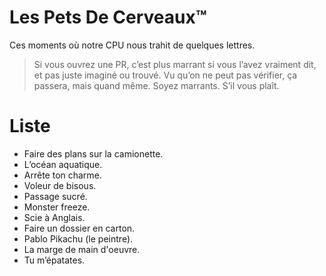 # Les Pets De Cerveaux™

Ces moments où notre CPU nous trahit de quelques lettres.

> Si vous ouvrez une PR, c’est plus marrant si vous l’avez vraiment dit, et pas juste imaginé
> ou trouvé. Vu qu’on ne peut pas vérifier, ça passera, mais quand même. Soyez marrants.
> S’il vous plaît.

# Liste

- Faire des plans sur la camionette.
- L’océan aquatique.
- Arrête ton charme.
- Voleur de bisous.
- Passage sucré.
- Monster freeze.
- Scie à Anglais.
- Faire un dossier en carton.
- Pablo Pikachu (le peintre).
- La marge de main d'oeuvre.
- Tu m’épatates.
